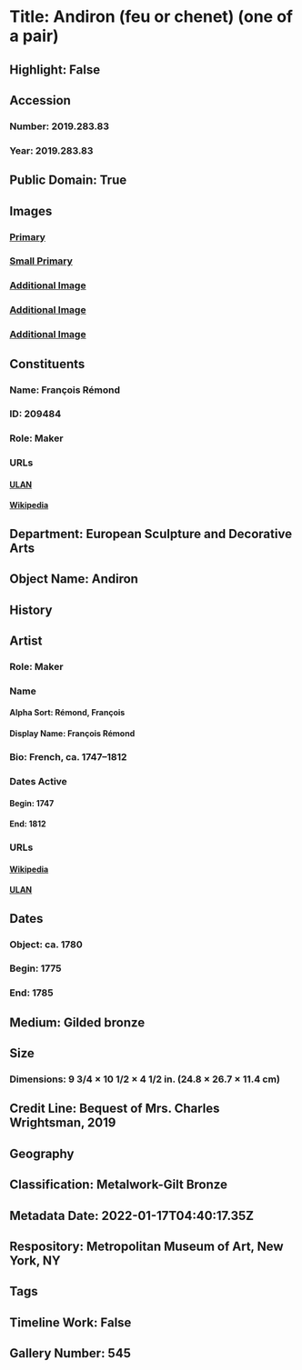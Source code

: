 # Title: Andiron (feu or chenet) (one of a pair)
## Highlight: False
## Accession
### Number: 2019.283.83
### Year: 2019.283.83
## Public Domain: True
## Images
### [Primary](https://images.metmuseum.org/CRDImages/es/original/DP-19402-009.jpg)
### [Small Primary](https://images.metmuseum.org/CRDImages/es/web-large/DP-19402-009.jpg)
### [Additional Image](https://images.metmuseum.org/CRDImages/es/original/DP-19402-101.jpg)
### [Additional Image](https://images.metmuseum.org/CRDImages/es/original/DP-19402-100.jpg)
### [Additional Image](https://images.metmuseum.org/CRDImages/es/original/LC-2019_283_83-001.jpg)
## Constituents
### Name: François Rémond
### ID: 209484
### Role: Maker
### URLs
#### [ULAN](http://vocab.getty.edu/page/ulan/500122330)
#### [Wikipedia](https://www.wikidata.org/wiki/Q16858280)
## Department: European Sculpture and Decorative Arts
## Object Name: Andiron
## History
## Artist
### Role: Maker
### Name
#### Alpha Sort: Rémond, François
#### Display Name: François Rémond
### Bio: French, ca. 1747–1812
### Dates Active
#### Begin: 1747
#### End: 1812
### URLs
#### [Wikipedia](https://www.wikidata.org/wiki/Q16858280)
#### [ULAN](http://vocab.getty.edu/page/ulan/500122330)
## Dates
### Object: ca. 1780
### Begin: 1775
### End: 1785
## Medium: Gilded bronze
## Size
### Dimensions: 9 3/4 × 10 1/2 × 4 1/2 in. (24.8 × 26.7 × 11.4 cm)
## Credit Line: Bequest of Mrs. Charles Wrightsman, 2019
## Geography
## Classification: Metalwork-Gilt Bronze
## Metadata Date: 2022-01-17T04:40:17.35Z
## Respository: Metropolitan Museum of Art, New York, NY
## Tags
## Timeline Work: False
## Gallery Number: 545